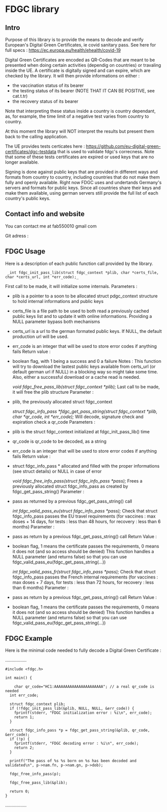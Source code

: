 FDGC library
============

Intro
-----

Purpose of this library is to provide the means to decode and verify European's Digital Green Certificates, ie covid sanitary pass. See here for full specs : https://ec.europa.eu/health/ehealth/covid-19

Digital Green Certificates are encoded as QR-Codes that are meant to be presented when doing certain activities (dependig on countries) or travaling inside the UE.
A certificate is digitally signed and can expire, which are checked by the library.
It will then provide informations on either :
- the vaccination status of its bearer
- the testing status of its bearer (NOTE THAT IT CAN BE POSITIVE, see cat.t.tr)
- the recovery status of its bearer

Note that interpreting these status inside a country is country dependant, as, for example, the time limit of a negative test varies from country to country.

At this moment the library will NOT interpret the results but present them back to the calling application.

The UE provides tests certicates here : https://github.com/eu-digital-green-certificates/dgc-testdata that is used to validate fdgc's correcness. Note that some of these tests certificates are expired or used keys that are no longer available.

Signing is done against public keys that are provided in different ways and formats from country to country, including countries that do not make them fully and openly available.
Right now FDGC uses and undertands Germany's servers and formats for public keys. Since all countries share their keys and make them available, using german servers still provide the full list of each country's public keys.

Contact info and website
------------------------

You can contact me at fab550010 gmail com

Git adress :


FDGC Usage
----------

Here is a description of each public function call provided by the library.

     _int fdgc_init_pass_lib(struct fdgc_context *plib, char *certs_file, char *certs_url, int *err_code);_
First call to be made, it will initialize some internals.
Parameters :
* plib is a pointer to a soon to be allocated struct pdgc_context structure to hold internal informations and public keys
* certs_file is a file path to be used to both read a previously cached public keys list and to update it with online informations. Providing a NULL parameter bypass both mechanisms
* certs_url is a url to the german formated public keys. If NULL, the default production url will be used.
* err_code is an integer that will be used to store error codes if anything fails
Return value :
* boolean flag, with 1 being a success and 0 a failure
    Notes :
This function will try to download the lastest public keys available from certs_url (or default german url if NULL) in a blocking way so might take some time.
Also, either a successful download or a cache read is needed.


     _void fdgc_free_pass_lib(struct fdgc_context *plib);_
Last call to be made, it will free the plib structure
Parameter :
* plib, the previously allocated struct fdgc_context


     _struct fdgc_info_pass *fdgc_get_pass_string(struct fdgc_context *plib, char *qr_code, int *err_code);_
Will decode, signature check and expiration check a qr_code
Parameters :
* plib is the struct fdgc_context initialized at fdgc_init_pass_lib() time
* qr_code is qr_code to be decoded, as a string
* err_code is an integer that will be used to store error codes if anything fails
Return value :
* struct fdgc_info_pass * allocated and filled with the proper informations (see struct details) or NULL in case of error


     _void fdgc_free_info_pass(struct fdgc_info_pass *pass);_
Frees a previously allocated struct fdgc_info_pass as created by fdgc_get_pass_string()
Parameter :
* pass as returned by a previous fdgc_get_pass_string() call


    _int fdgc_valid_pass_eu(struct fdgc_info_pass *pass);_
Check that struct fdgc_info_pass passes the EU travel requirements (for vaccines : max doses + 14 days, for tests : less than 48 hours, for recovery : less than 6 months)
Parameter :
* pass as return by a previous fdgc_get_pass_string() call
Return Value :
* boolean flag, 1 means the certificate passes the requirements, 0 means it does not (and so access should be denied)
This function handles a NULL parameter (and returns false) so that you can use fdgc_valid_pass_eu(fdgc_get_pass_string(...))

    _int fdgc_valid_pass_fr(struct fdgc_info_pass *pass);_
Check that struct fdgc_info_pass passes the French internal requirements (for vaccines : max doses + 7 days, for tests : less than 72 hours, for recovery : less than 6 months)
Parameter :
* pass as return by a previous fdgc_get_pass_string() call
Return Value :
* boolean flag, 1 means the certificate passes the requirements, 0 means it does not (and so access should be denied)
This function handles a NULL parameter (and returns false) so that you can use fdgc_valid_pass_eu(fdgc_get_pass_string(...))



FDGC Example
------------

Here is the minimal code needed to fully decode a Digital Green Certificate :

.................
```
#include <fdgc.h>

int main() {

	char qr_code="HC1:AAAAAAAAAAAAAAAAAAAAAA"; // a real qr_code is needed
  int err_code;

  struct fdgc_context plib;
  if (!fdgc_init_pass_lib(&plib, NULL, NULL, &err_code)) {
  	fprintf(stderr, "FDGC initialization error : %i\n", err_code);
    return 1;
  }

  struct fdgc_info_pass *p = fdgc_get_pass_string(&plib, qr_code, &err_code);
  if (!p) {
  	fprintf(stderr, "FDGC decoding error : %i\n", err_code);
    return 2;
  }

  printf("The pass of %s %s born on %s has been decoded and validated\n", p->nam.fn, p->nam.gn, p->dob);

  fdgc_free_info_pass(p);

  fdgc_free_pass_lib(&plib);

  return 0;
}
```
.................


